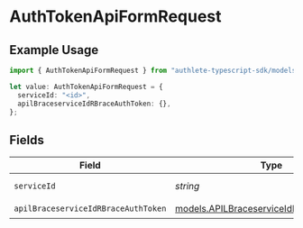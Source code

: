 # AuthTokenApiFormRequest

## Example Usage

```typescript
import { AuthTokenApiFormRequest } from "authlete-typescript-sdk/models/operations";

let value: AuthTokenApiFormRequest = {
  serviceId: "<id>",
  apilBraceserviceIdRBraceAuthToken: {},
};
```

## Fields

| Field                                                                                         | Type                                                                                          | Required                                                                                      | Description                                                                                   |
| --------------------------------------------------------------------------------------------- | --------------------------------------------------------------------------------------------- | --------------------------------------------------------------------------------------------- | --------------------------------------------------------------------------------------------- |
| `serviceId`                                                                                   | *string*                                                                                      | :heavy_check_mark:                                                                            | A service ID.                                                                                 |
| `apilBraceserviceIdRBraceAuthToken`                                                           | [models.APILBraceserviceIdRBraceAuthToken](../../models/apilbraceserviceidrbraceauthtoken.md) | :heavy_check_mark:                                                                            | N/A                                                                                           |